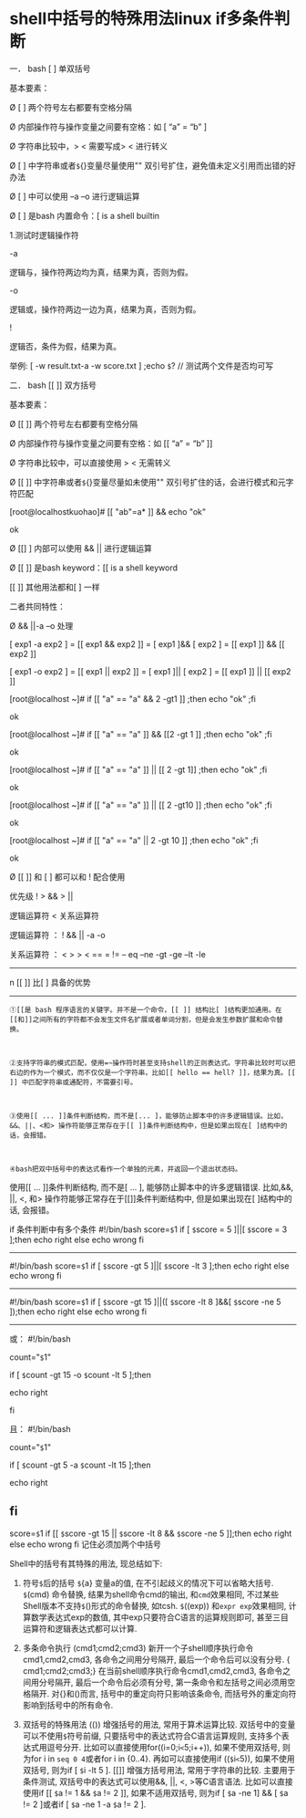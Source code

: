 # shell中括号的特殊用法linux if多条件判断

一．   bash [  ] 单双括号

基本要素：

Ø  [ ] 两个符号左右都要有空格分隔

Ø  内部操作符与操作变量之间要有空格：如  [  “a”  =  “b”  ]

Ø  字符串比较中，> < 需要写成\> \< 进行转义

Ø  [ ] 中字符串或者`$`{}变量尽量使用"" 双引号扩住，避免值未定义引用而出错的好办法

Ø  [ ] 中可以使用 –a –o 进行逻辑运算

Ø  [ ] 是bash 内置命令：[ is a shell builtin

1.测试时逻辑操作符

 

-a

逻辑与，操作符两边均为真，结果为真，否则为假。

-o

逻辑或，操作符两边一边为真，结果为真，否则为假。

!

逻辑否，条件为假，结果为真。

 

举例: [ -w result.txt-a -w score.txt ] ;echo `$`? // 测试两个文件是否均可写

 

二．   bash  [[  ]] 双方括号

 

基本要素：

Ø  [[ ]] 两个符号左右都要有空格分隔

Ø  内部操作符与操作变量之间要有空格：如  [[  “a” =  “b”  ]]

Ø  字符串比较中，可以直接使用 > < 无需转义

Ø  [[ ]] 中字符串或者`$`{}变量尽量如未使用"" 双引号扩住的话，会进行模式和元字符匹配

[root@localhostkuohao]# [[ "ab"=a* ]] && echo "ok"

  ok

Ø  [[] ] 内部可以使用 &&  || 进行逻辑运算

Ø  [[ ]] 是bash  keyword：[[ is a shell keyword

[[ ]] 其他用法都和[ ] 一样

二者共同特性：

Ø  && ||-a –o 处理

[  exp1  -a exp2  ] = [[  exp1 && exp2 ]] = [  exp1  ]&& [  exp2  ] = [[ exp1  ]] && [[  exp2 ]]

[  exp1  -o exp2  ] = [[  exp1 || exp2 ]] = [  exp1  ]|| [  exp2  ] = [[ exp1  ]] || [[  exp2 ]]

[root@localhost ~]# if [[ "a" == "a" && 2 -gt1 ]] ;then echo "ok" ;fi

ok

[root@localhost ~]# if [[ "a" == "a" ]] && [[2 -gt 1 ]] ;then echo "ok" ;fi

ok

[root@localhost ~]# if [[ "a" == "a" ]] || [[ 2 -gt 1]] ;then echo "ok" ;fi

ok

[root@localhost ~]# if [[ "a" == "a" ]] || [[ 2 -gt10 ]] ;then echo "ok" ;fi

ok

[root@localhost ~]# if [[ "a" == "a"  || 2 -gt 10 ]] ;then echo "ok" ;fi

ok

Ø  [[ ]] 和 [ ] 都可以和 ! 配合使用

优先级 !  >  && > || 

逻辑运算符  < 关系运算符

逻辑运算符  ： !  &&  || -a  -o

关系运算符  ： <  >  \> \<  ==  = !=  – eq –ne  -gt -ge  –lt  -le

 

-----------------------------------------------------------------------------

n  [[  ]] 比[ ] 具备的优势

-----------------------------------------------------------------------------

 

    ①[[是 bash 程序语言的关键字。并不是一个命令，[[ ]] 结构比[ ]结构更加通用。在[[和]]之间所有的字符都不会发生文件名扩展或者单词分割，但是会发生参数扩展和命令替换。

   

    ②支持字符串的模式匹配，使用=~操作符时甚至支持shell的正则表达式。字符串比较时可以把右边的作为一个模式，而不仅仅是一个字符串，比如[[ hello == hell? ]]，结果为真。[[ ]] 中匹配字符串或通配符，不需要引号。

   

    ③使用[[ ... ]]条件判断结构，而不是[... ]，能够防止脚本中的许多逻辑错误。比如，&&、||、<和> 操作符能够正常存在于[[ ]]条件判断结构中，但是如果出现在[ ]结构中的话，会报错。

   

    ④bash把双中括号中的表达式看作一个单独的元素，并返回一个退出状态码。

       

使用[[ ... ]]条件判断结构, 而不是[ ... ], 能够防止脚本中的许多逻辑错误. 比如,&&, ||, <, 和> 操作符能够正常存在于[[]]条件判断结构中, 但是如果出现在[ ]结构中的话, 会报错。

if 条件判断中有多个条件
#!/bin/bash
score=`$`1
if [ `$`score = 5 ]||[ `$`score = 3 ];then
    echo right
else
    echo wrong
fi

-------------------------------------------------------
#!/bin/bash
score=`$`1
if [ `$`score -gt 5 ]||[ `$`score -lt 3 ];then
    echo right
else
    echo wrong
fi

-------------------------------------------------------
#!/bin/bash
score=`$`1
if [ `$`score -gt 15 ]||([ `$`score -lt 8 ]&&[ `$`score -ne 5 ]);then
    echo right
else
    echo wrong
fi


-------------------------------------------------------
或：
#!/bin/bash

count="`$`1"

if [ `$`count -gt 15 -o `$`count -lt 5 ];then

   echo right

fi

且：
#!/bin/bash

count="`$`1"

if [ `$`count -gt 5 -a `$`count -lt 15 ];then

   echo right

fi
-------------------------------------------------------
score=`$`1
if [[ `$`score -gt 15 || `$`score -lt 8 && `$`score -ne 5 ]];then
    echo right
else
    echo wrong
fi
记住必须加两个中括号
 

 

 

Shell中的括号有其特殊的用法, 现总结如下:
1. 符号`$`后的括号
`$`{a} 变量a的值, 在不引起歧义的情况下可以省略大括号.
`$`(cmd) 命令替换, 结果为shell命令cmd的输出, 和`cmd`效果相同, 不过某些Shell版本不支持`$`()形式的命令替换, 如tcsh.
`$`((exp)) 和`expr exp`效果相同, 计算数学表达式exp的数值, 其中exp只要符合C语言的运算规则即可, 甚至三目运算符和逻辑表达式都可以计算.

2. 多条命令执行
(cmd1;cmd2;cmd3) 新开一个子shell顺序执行命令cmd1,cmd2,cmd3, 各命令之间用分号隔开, 最后一个命令后可以没有分号.
{ cmd1;cmd2;cmd3;} 在当前shell顺序执行命令cmd1,cmd2,cmd3, 各命令之间用分号隔开, 最后一个命令后必须有分号, 第一条命令和左括号之间必须用空格隔开.
对{}和()而言, 括号中的重定向符只影响该条命令, 而括号外的重定向符影响到括号中的所有命令.

3. 双括号的特殊用法
(()) 增强括号的用法, 常用于算术运算比较. 双括号中的变量可以不使用`$`符号前缀, 只要括号中的表达式符合C语言运算规则, 支持多个表达式用逗号分开.
比如可以直接使用for((i=0;i`<`5;i++)), 如果不使用双括号, 则为for i in `seq 0 4`或者for i in {0..4}.
再如可以直接使用if ((`$`i`<`5)), 如果不使用双括号, 则为if [ `$`i -lt 5 ].
[[]] 增强方括号用法, 常用于字符串的比较. 主要用于条件测试, 双括号中的表达式可以使用&&, ||, <, >等C语言语法.
比如可以直接使用if [[ `$`a != 1 && `$`a != 2 ]], 如果不适用双括号, 则为if [ `$`a -ne 1] && [ `$`a != 2 ]或者if [ `$`a -ne 1 -a `$`a != 2 ].